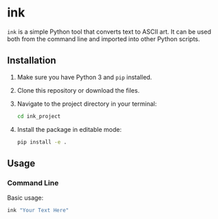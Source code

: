 # ink

`ink` is a simple Python tool that converts text to ASCII art. It can be used both from the command line and imported into other Python scripts.

## Installation

1. Make sure you have Python 3 and `pip` installed.
2. Clone this repository or download the files.
3. Navigate to the project directory in your terminal:

    ```bash
    cd ink_project
    ```

4. Install the package in editable mode:

    ```bash
    pip install -e .
    ```

## Usage

### Command Line

Basic usage:

```bash
ink "Your Text Here"